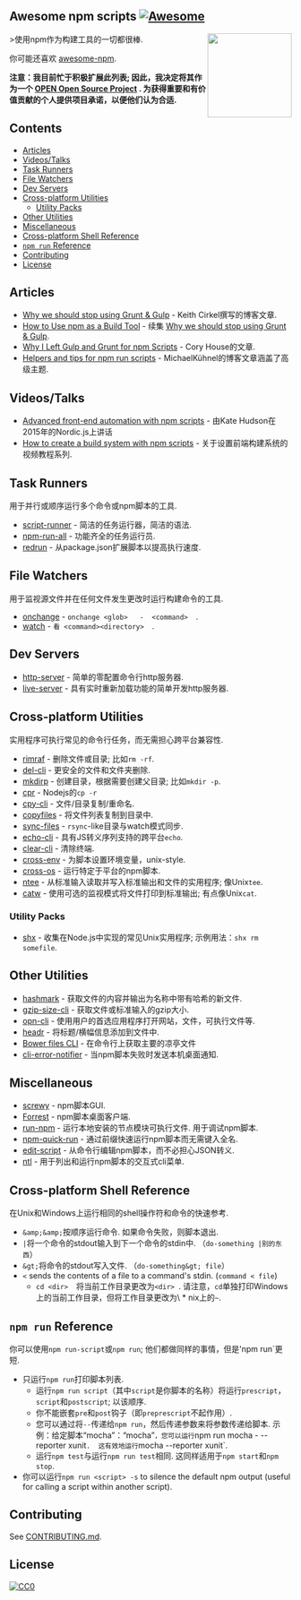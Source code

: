 ## Awesome npm scripts [![Awesome](https://awesome.re/badge.svg)](https://awesome.re)

[<img src="https://raw.githubusercontent.com/RyanZim/awesome-npm-scripts/master/npm-logo.png" align="right" width="150">](https://www.npmjs.com)

&gt;使用npm作为构建工具的一切都很棒.

你可能还喜欢 [awesome-npm](https://github.com/sindresorhus/awesome-npm).

 **注意：我目前忙于积极扩展此列表;  因此，我决定将其作为一个 [OPEN Open Source Project](http://openopensource.org) .  为获得重要和有价值贡献的个人提供项目承诺，以便他们认为合适.**

## Contents

<!-- START doctoc generated TOC please keep comment here to allow auto update -->
<!-- DON'T EDIT THIS SECTION, INSTEAD RE-RUN doctoc TO UPDATE -->


- [Articles](#articles)
- [Videos/Talks](#videostalks)
- [Task Runners](#task-runners)
- [File Watchers](#file-watchers)
- [Dev Servers](#dev-servers)
- [Cross-platform Utilities](#cross-platform-utilities)
  - [Utility Packs](#utility-packs)
- [Other Utilities](#other-utilities)
- [Miscellaneous](#miscellaneous)
- [Cross-platform Shell Reference](#cross-platform-shell-reference)
- [`npm run` Reference](#npm-run-reference)
- [Contributing](#contributing)
- [License](#license)

<!-- END doctoc generated TOC please keep comment here to allow auto update -->

## Articles

- [Why we should stop using Grunt & Gulp](https://www.keithcirkel.co.uk/why-we-should-stop-using-grunt/) -  Keith Cirkel撰写的博客文章.
- [How to Use npm as a Build Tool](https://www.keithcirkel.co.uk/how-to-use-npm-as-a-build-tool/) - 续集 [Why we should stop using Grunt & Gulp](https://www.keithcirkel.co.uk/why-we-should-stop-using-grunt/).
- [Why I Left Gulp and Grunt for npm Scripts](https://medium.freecodecamp.com/why-i-left-gulp-and-grunt-for-npm-scripts-3d6853dd22b8) -  Cory House的文章.
- [Helpers and tips for npm run scripts](http://michael-kuehnel.de/tooling/2018/03/22/helpers-and-tips-for-npm-run-scripts.html) - MichaelKühnel的博客文章涵盖了高级主题.

## Videos/Talks

- [Advanced front-end automation with npm scripts](https://www.youtube.com/watch?v=0RYETb9YVrk) - 由Kate Hudson在2015年的Nordic.js上讲话
- [How to create a build system with npm scripts](http://www.penta-code.com/how-to-create-a-build-system-with-npm-scripts/) - 关于设置前端构建系统的视频教程系列.

## Task Runners

用于并行或顺序运行多个命令或npm脚本的工具.

- [script-runner](https://github.com/paulpflug/script-runner) - 简洁的任务运行器，简洁的语法.
- [npm-run-all](https://github.com/mysticatea/npm-run-all) - 功能齐全的任务运行员.
- [redrun](https://github.com/coderaiser/redrun) - 从package.json扩展脚本以提高执行速度.

## File Watchers

用于监视源文件并在任何文件发生更改时运行构建命令的工具.

- [onchange](https://github.com/Qard/onchange)   - `onchange <glob>   -  <command>  `.
- [watch](https://github.com/mikeal/watch)   - `看 <command><directory>  `.

## Dev Servers

- [http-server](https://github.com/indexzero/http-server) - 简单的零配置命令行http服务器.
- [live-server](https://github.com/tapio/live-server) - 具有实时重新加载功能的简单开发http服务器.

## Cross-platform Utilities

实用程序可执行常见的命令行任务，而无需担心跨平台兼容性.

- [rimraf](https://github.com/isaacs/rimraf)   - 删除文件或目录;  比如`rm -rf`.
- [del-cli](https://github.com/sindresorhus/del-cli) - 更安全的文件和文件夹删除.
- [mkdirp](https://github.com/substack/node-mkdirp)   - 创建目录，根据需要创建父目录;  比如`mkdir -p`.
- [cpr](https://github.com/davglass/cpr) -  Nodejs的`cp -r`
- [cpy-cli](https://github.com/sindresorhus/cpy-cli) - 文件/目录复制/重命名.
- [copyfiles](https://github.com/calvinmetcalf/copyfiles) - 将文件列表复制到目录中.
- [sync-files](https://github.com/byteclubfr/node-sync-files) - `rsync`-like目录与watch模式同步.
- [echo-cli](https://github.com/iamakulov/echo-cli) - 具有JS转义序列支持的跨平台`echo`.
- [clear-cli](https://github.com/sindresorhus/clear-cli) - 清除终端.
- [cross-env](https://github.com/kentcdodds/cross-env) - 为脚本设置环境变量，unix-style.
- [cross-os](https://github.com/milewski/cross-os) - 运行特定于平台的npm脚本.
- [ntee](https://github.com/stefanmaric/ntee)   - 从标准输入读取并写入标准输出和文件的实用程序;  像Unix`tee`.
- [catw](https://github.com/substack/catw)   - 使用可选的监视模式将文件打印到标准输出;  有点像Unix`cat`.

### Utility Packs

- [shx](https://github.com/shelljs/shx)   - 收集在Node.js中实现的常见Unix实用程序;  示例用法：`shx rm somefile`.

## Other Utilities

- [hashmark](https://github.com/keithamus/hashmark) - 获取文件的内容并输出为名称中带有哈希的新文件.
- [gzip-size-cli](https://github.com/sindresorhus/gzip-size-cli) - 获取文件或标准输入的gzip大小.
- [opn-cli](https://github.com/sindresorhus/opn-cli) - 使用用户的首选应用程序打开网站，文件，可执行文件等.
- [headr](https://github.com/heldr/headr) - 将标题/横幅信息添加到文件中.
- [Bower files CLI](https://github.com/thompsonemerson/bower-files-cli) - 在命令行上获取主要的凉亭文件
- [cli-error-notifier](https://github.com/micromata/cli-error-notifier) - 当npm脚本失败时发送本机桌面通知.

## Miscellaneous

- [screwy](https://github.com/samueleaton/screwy) -  npm脚本GUI.
- [Forrest](https://github.com/stefanjudis/forrest) -  npm脚本桌面客户端.
- [run-npm](https://github.com/timoxley/npm-run)   - 运行本地安装的节点模块可执行文件.  用于调试npm脚本.
- [npm-quick-run](https://github.com/bahmutov/npm-quick-run) - 通过前缀快速运行npm脚本而无需键入全名.
- [edit-script](https://github.com/RyanZim/edit-script) - 从命令行编辑npm脚本，而不必担心JSON转义.
- [ntl](https://github.com/ruyadorno/ntl) - 用于列出和运行npm脚本的交互式cli菜单.

## Cross-platform Shell Reference

在Unix和Windows上运行相同的shell操作符和命令的快速参考.

  - `&amp;&amp;`按顺序运行命令.  如果命令失败，则脚本退出.
  - `|`将一个命令的stdout输入到下一个命令的stdin中.  （`do-something |别的东西`）
  - `&gt;`将命令的stdout写入文件.  （`do-something&gt; file`）
- `<` sends the contents of a file to a command's stdin. (`command < file`)
  - `cd <dir>  `将当前工作目录更改为` <dir>  `.  请注意，`cd`单独打印Windows上的当前工作目录，但将工作目录更改为\ * nix上的`~`.

## `npm run` Reference

 你可以使用`npm run-script`或`npm run`;  他们都做同样的事情，但是&#39;npm run`更短.

- 只运行`npm run`打印脚本列表.
  - 运行`npm run script`（其中`script`是你脚本的名称）将运行`prescript`，`script`和`postscript`;  以该顺序.
  - 你不能嵌套`pre`和`post`钩子（即`preprescript`不起作用）.
  - 您可以通过将`--`传递给`npm run`，然后传递参数来将参数传递给脚本.  示例：给定脚本“mocha”：“mocha”`，您可以运行`npm run mocha  -  --reporter xunit`.  这有效地运行`mocha --reporter xunit`.
  - 运行`npm test`与运行`npm run test`相同.  这同样适用于`npm start`和`npm stop`.
- 你可以运行`npm run <script> -s` to silence the default npm output (useful for calling a script within another script).

## Contributing

See [CONTRIBUTING.md](https://github.com/RyanZim/awesome-npm-scripts/blob/master/CONTRIBUTING.md).

## License

[![CC0](http://mirrors.creativecommons.org/presskit/buttons/88x31/svg/cc-zero.svg)](https://creativecommons.org/publicdomain/zero/1.0/)
